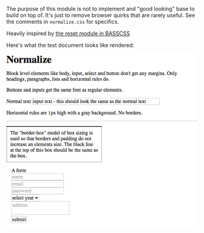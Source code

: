 The purpose of this module is not to implement and "good looking" base to build
on top of. It's just to remove browser quirks that are rarely useful. See the
comments in `normalize.css` for specifics.

Heavily inspired by [the reset module in BASSCSS][1]

Here's what the test document looks like rendered:

![test image](test.png)

[1]:https://github.com/jxnblk/basscss/blob/master/scss/_reset.scss
